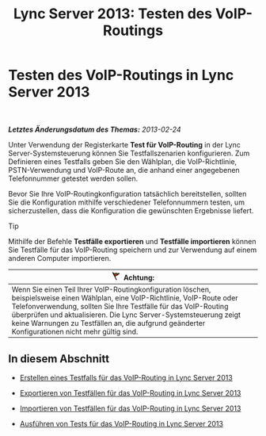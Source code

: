﻿---
title: 'Lync Server 2013: Testen des VoIP-Routings'
TOCTitle: Testen des VoIP-Routings
ms:assetid: d3aae909-fef6-440f-b144-0b62dc82bf5d
ms:mtpsurl: https://technet.microsoft.com/de-de/library/Gg398915(v=OCS.15)
ms:contentKeyID: 49295509
ms.date: 05/19/2016
mtps_version: v=OCS.15
ms.translationtype: HT
---

# Testen des VoIP-Routings in Lync Server 2013

 

_**Letztes Änderungsdatum des Themas:** 2013-02-24_

Unter Verwendung der Registerkarte **Test für VoIP-Routing** in der Lync Server-Systemsteuerung können Sie Testfallszenarien konfigurieren. Zum Definieren eines Testfalls geben Sie den Wählplan, die VoIP-Richtlinie, PSTN-Verwendung und VoIP-Route an, die anhand einer angegebenen Telefonnummer getestet werden sollen.

Bevor Sie Ihre VoIP-Routingkonfiguration tatsächlich bereitstellen, sollten Sie die Konfiguration mithilfe verschiedener Telefonnummern testen, um sicherzustellen, dass die Konfiguration die gewünschten Ergebnisse liefert.


> [!TIP]
> Mithilfe der Befehle <STRONG>Testfälle exportieren</STRONG> und <STRONG>Testfälle importieren</STRONG> können Sie Testfälle für das VoIP-Routing speichern und zur Verwendung auf einem anderen Computer importieren.



<table>
<thead>
<tr class="header">
<th><img src="images/JJ205186.Caution(OCS.15).gif" title="Caution" alt="Caution" />Achtung:</th>
</tr>
</thead>
<tbody>
<tr class="odd">
<td>Wenn Sie einen Teil Ihrer VoIP-Routingkonfiguration löschen, beispielsweise einen Wählplan, eine VoIP-Richtlinie, VoIP-Route oder Telefonverwendung, sollten Sie Ihre Testfälle für das VoIP-Routing überprüfen und aktualisieren. Die Lync Server-Systemsteuerung zeigt keine Warnungen zu Testfällen an, die aufgrund geänderter Konfigurationen nicht mehr gültig sind.</td>
</tr>
</tbody>
</table>


## In diesem Abschnitt

  - [Erstellen eines Testfalls für das VoIP-Routing in Lync Server 2013](lync-server-2013-create-a-voice-routing-test-case.md)

  - [Exportieren von Testfällen für das VoIP-Routing in Lync Server 2013](lync-server-2013-export-voice-routing-test-cases.md)

  - [Importieren von Testfällen für das VoIP-Routing in Lync Server 2013](lync-server-2013-import-voice-routing-test-cases.md)

  - [Ausführen von Tests für das VoIP-Routing in Lync Server 2013](lync-server-2013-running-voice-routing-tests.md)

